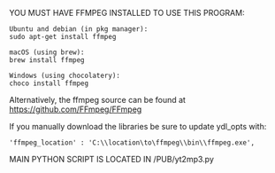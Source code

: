 YOU MUST HAVE FFMPEG INSTALLED TO USE THIS PROGRAM: 

    Ubuntu and debian (in pkg manager):
    sudo apt-get install ffmpeg

    macOS (using brew):
    brew install ffmpeg

    Windows (using chocolatery):
    choco install ffmpeg

Alternatively, the ffmpeg source can be found at https://github.com/FFmpeg/FFmpeg 

If you manually download the libraries be sure to update ydl_opts with:
    
    'ffmpeg_location' : 'C:\\location\to\ffmpeg\\bin\\ffmpeg.exe',


MAIN PYTHON SCRIPT IS LOCATED IN /PUB/yt2mp3.py 
